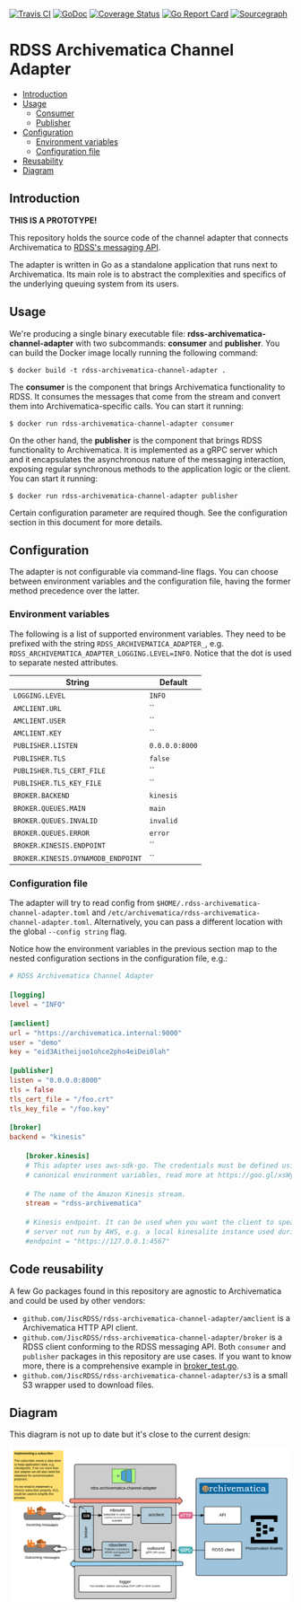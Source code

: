 [![Travis CI](https://travis-ci.org/JiscRDSS/rdss-archivematica-channel-adapter.svg?branch=master)](https://travis-ci.org/JiscRDSS/rdss-archivematica-channel-adapter) [![GoDoc](https://godoc.org/github.com/JiscRDSS/rdss-archivematica-channel-adapter?status.svg)](https://godoc.org/github.com/JiscRDSS/rdss-archivematica-channel-adapter) [![Coverage Status](https://coveralls.io/repos/github/JiscRDSS/rdss-archivematica-channel-adapter/badge.svg?branch=master)](https://coveralls.io/github/JiscRDSS/rdss-archivematica-channel-adapter?branch=master) [![Go Report Card](https://goreportcard.com/badge/JiscRDSS/rdss-archivematica-channel-adapter)](https://goreportcard.com/report/JiscRDSS/rdss-archivematica-channel-adapter) [![Sourcegraph](https://sourcegraph.com/github.com/JiscRDSS/rdss-archivematica-channel-adapter/-/badge.svg)](https://sourcegraph.com/github.com/JiscRDSS/rdss-archivematica-channel-adapter?badge)

# RDSS Archivematica Channel Adapter

- [Introduction](#introduction)
- [Usage](#usage)
  - [Consumer](#consumer)
  - [Publisher](#publisher)
- [Configuration](#configuration)
  - [Environment variables](#environment-variables)
  - [Configuration file](#configuration-file)
- [Reusability](#reusability)
- [Diagram](#diagram)

## Introduction

**THIS IS A PROTOTYPE!**

This repository holds the source code of the channel adapter that connects Archivematica to [RDSS's messaging API](https://github.com/JiscRDSS/rdss-message-api-docs).

The adapter is written in Go as a standalone application that runs next to Archivematica. Its main role is to abstract the complexities and specifics of the underlying queuing system from its users.

## Usage

We're producing a single binary executable file: **rdss-archivematica-channel-adapter** with two subcommands: **consumer** and **publisher**. You can build the Docker image locally running the following command:

    $ docker build -t rdss-archivematica-channel-adapter .

The **consumer** is the component that brings Archivematica functionality to RDSS. It consumes the messages that come from the stream and convert them into Archivematica-specific calls. You can start it running:

    $ docker run rdss-archivematica-channel-adapter consumer

On the other hand,  the **publisher** is the component that brings RDSS functionality to Archivematica. It is implemented as a gRPC server which and it encapsulates the asynchronous nature of the messaging interaction, exposing regular synchronous methods to the application logic or the client. You can start it running:

    $ docker run rdss-archivematica-channel-adapter publisher

Certain configuration parameter are required though. See the configuration section in this document for more details.

## Configuration

The adapter is not configurable via command-line flags. You can choose between environment variables and the configuration file, having the former method precedence over the latter.

### Environment variables

The following is a list of supported environment variables. They need to be prefixed with the string `RDSS_ARCHIVEMATICA_ADAPTER_`, e.g. `RDSS_ARCHIVEMATICA_ADAPTER_LOGGING.LEVEL=INFO`. Notice that the dot is used to separate nested attributes.

| String                             | Default              |
| ---------------------------------- | -------------------- |
| `LOGGING.LEVEL`                    | `INFO`               |
| `AMCLIENT.URL`                     | ``                   |
| `AMCLIENT.USER`                    | ``                   |
| `AMCLIENT.KEY`                     | ``                   |
| `PUBLISHER.LISTEN`                 | `0.0.0.0:8000`       |
| `PUBLISHER.TLS`                    | `false`              |
| `PUBLISHER.TLS_CERT_FILE`          | ``                   |
| `PUBLISHER.TLS_KEY_FILE`           | ``                   |
| `BROKER.BACKEND`                   | `kinesis`            |
| `BROKER.QUEUES.MAIN`               | `main`               |
| `BROKER.QUEUES.INVALID`            | `invalid`            |
| `BROKER.QUEUES.ERROR`              | `error`              |
| `BROKER.KINESIS.ENDPOINT`          | ``                   |
| `BROKER.KINESIS.DYNAMODB_ENDPOINT` | ``                   |

### Configuration file

The adapter will try to read config from `$HOME/.rdss-archivematica-channel-adapter.toml` and `/etc/archivematica/rdss-archivematica-channel-adapter.toml`. Alternatively, you can pass a different location with the global `--config string` flag.

Notice how the environment variables in the previous section map to the nested configuration sections in the configuration file, e.g.:

```toml
# RDSS Archivematica Channel Adapter

[logging]
level = "INFO"

[amclient]
url = "https://archivematica.internal:9000"
user = "demo"
key = "eid3Aitheijoo1ohce2pho4eiDei0lah"

[publisher]
listen = "0.0.0.0:8000"
tls = false
tls_cert_file = "/foo.crt"
tls_key_file = "/foo.key"

[broker]
backend = "kinesis"

    [broker.kinesis]
    # This adapter uses aws-sdk-go. The credentials must be defined using the
    # canonical environment variables, read more at https://goo.gl/xsWyS9.

    # The name of the Amazon Kinesis stream.
    stream = "rdss-archivematica"

    # Kinesis endpoint. It can be used when you want the client to speak to a
    # server not run by AWS, e.g. a local kinesalite instance used during testing.
    #endpoint = "https://127.0.0.1:4567"
```

## Code reusability

A few Go packages found in this repository are agnostic to Archivematica and could be used by other vendors:

- `github.com/JiscRDSS/rdss-archivematica-channel-adapter/amclient` is a Archivematica HTTP API client.
- `github.com/JiscRDSS/rdss-archivematica-channel-adapter/broker` is a RDSS client conforming to the RDSS messaging API. Both `consumer` and `publisher` packages in this repository are use cases. If you want to know more, there is a comprehensive example in [broker_test.go](broker/broker_test.go).
- `github.com/JiscRDSS/rdss-archivematica-channel-adapter/s3` is a small S3 wrapper used to download files.

## Diagram

This diagram is not up to date but it's close to the current design:

![RDSS Archivematica Channel Adapter Diagram](hack/diagram.png)
